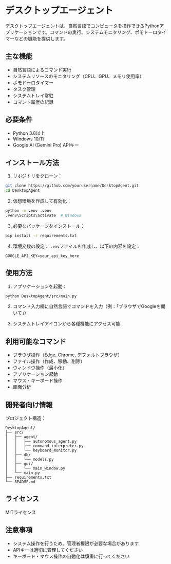 # デスクトップエージェント

デスクトップエージェントは、自然言語でコンピュータを操作できるPythonアプリケーションです。コマンドの実行、システムモニタリング、ポモドーロタイマーなどの機能を提供します。

## 主な機能

- 自然言語によるコマンド実行
- システムリソースのモニタリング（CPU、GPU、メモリ使用率）
- ポモドーロタイマー
- タスク管理
- システムトレイ常駐
- コマンド履歴の記録

## 必要条件

- Python 3.8以上
- Windows 10/11
- Google AI (Gemini Pro) APIキー

## インストール方法

1. リポジトリをクローン：
```bash
git clone https://github.com/yourusername/DesktopAgent.git
cd DesktopAgent
```

2. 仮想環境を作成して有効化：
```bash
python -m venv .venv
.venv\Scripts\activate  # Windows
```

3. 必要なパッケージをインストール：
```bash
pip install -r requirements.txt
```

4. 環境変数の設定：
`.env`ファイルを作成し、以下の内容を設定：
```
GOOGLE_API_KEY=your_api_key_here
```

## 使用方法

1. アプリケーションを起動：
```bash
python DesktopAgent/src/main.py
```

2. コマンド入力欄に自然言語でコマンドを入力（例：「ブラウザでGoogleを開いて」）

3. システムトレイアイコンから各種機能にアクセス可能

## 利用可能なコマンド

- ブラウザ操作（Edge, Chrome, デフォルトブラウザ）
- ファイル操作（作成、移動、削除）
- ウィンドウ操作（最小化）
- アプリケーション起動
- マウス・キーボード操作
- 画面分析

## 開発者向け情報

プロジェクト構造：
```
DesktopAgent/
├── src/
│   ├── agent/
│   │   ├── autonomous_agent.py
│   │   ├── command_interpreter.py
│   │   └── keyboard_monitor.py
│   ├── db/
│   │   └── models.py
│   ├── gui/
│   │   └── main_window.py
│   └── main.py
├── requirements.txt
└── README.md
```

## ライセンス

MITライセンス

## 注意事項

- システム操作を行うため、管理者権限が必要な場合があります
- APIキーは適切に管理してください
- キーボード・マウス操作の自動化は慎重に行ってください
